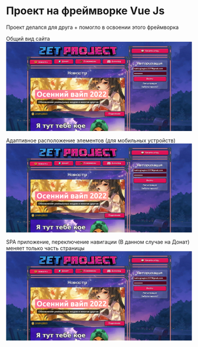 # Проект на фреймворке Vue Js
Проект делался для друга + помогло в освоении этого фреймворка

Общий вид сайта
![Иллюстрация к проекту](https://github.com/nokoto6/vue_self_project/blob/main/source/full.png)

Адаптивное расположение элементов (для мобильных устройств)
![Иллюстрация к проекту](https://github.com/nokoto6/vue_self_project/blob/main/source/full.png)

SPA приложение, переключение навигации (В данном случае на Донат) меняет только часть страницы
![Иллюстрация к проекту](https://github.com/nokoto6/vue_self_project/blob/main/source/full.png)

